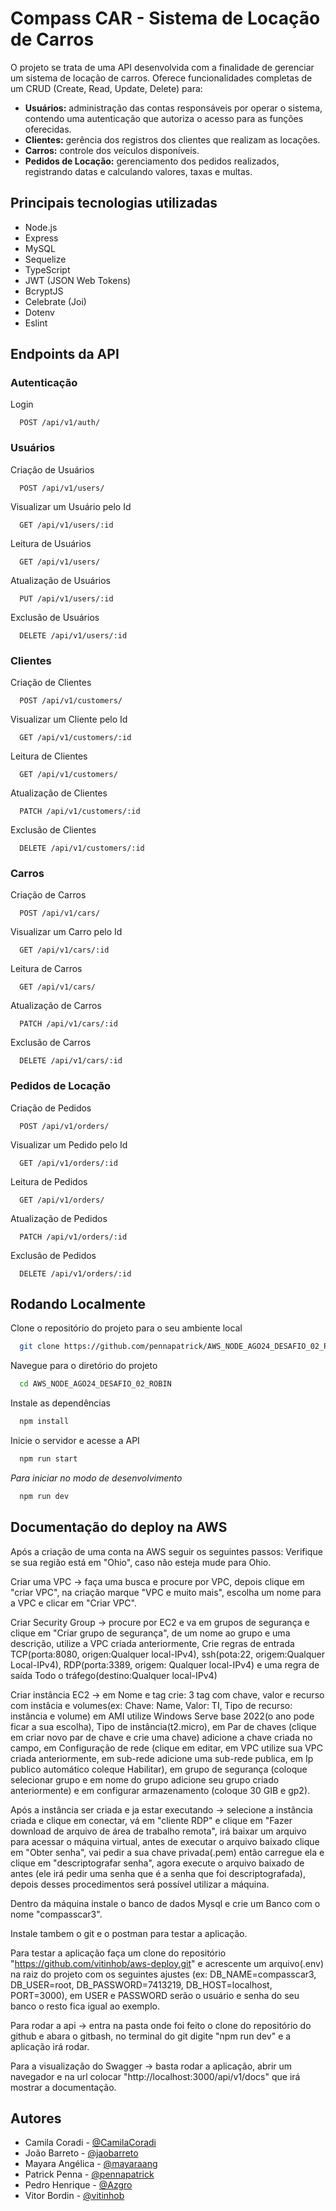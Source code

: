 
# Compass CAR - Sistema de Locação de Carros

O projeto se trata de uma API desenvolvida com a finalidade de gerenciar um sistema de locação de carros.
Oferece funcionalidades completas de um CRUD (Create, Read, Update, Delete) para:
- **Usuários:** administração das contas responsáveis por operar o sistema, contendo uma autenticação que autoriza o acesso para as funções oferecidas.
- **Clientes:** gerência dos registros dos clientes que realizam as locações.
- **Carros:** controle dos veículos disponíveis.
- **Pedidos de Locação:** gerenciamento dos pedidos realizados, registrando datas e calculando valores, taxas e multas.

## Principais tecnologias utilizadas
- Node.js
- Express
- MySQL
- Sequelize
- TypeScript
- JWT (JSON Web Tokens)
- BcryptJS
- Celebrate (Joi)
- Dotenv
- Eslint

## Endpoints da API

### Autenticação
Login
```http
  POST /api/v1/auth/
```

### Usuários
Criação de Usuários
```http
  POST /api/v1/users/
```
Visualizar um Usuário pelo Id
```http
  GET /api/v1/users/:id
```
Leitura de Usuários
```http
  GET /api/v1/users/
```
Atualização de Usuários
```http
  PUT /api/v1/users/:id
```
Exclusão de Usuários
```http
  DELETE /api/v1/users/:id
```

### Clientes
Criação de Clientes
```http
  POST /api/v1/customers/
```
Visualizar um Cliente pelo Id
```http
  GET /api/v1/customers/:id
```
Leitura de Clientes
```http
  GET /api/v1/customers/
```
Atualização de Clientes
```http
  PATCH /api/v1/customers/:id
```
Exclusão de Clientes
```http
  DELETE /api/v1/customers/:id
```

### Carros
Criação de Carros
```http
  POST /api/v1/cars/
```
Visualizar um Carro pelo Id
```http
  GET /api/v1/cars/:id
```
Leitura de Carros
```http
  GET /api/v1/cars/
```
Atualização de Carros
```http
  PATCH /api/v1/cars/:id
```
Exclusão de Carros
```http
  DELETE /api/v1/cars/:id
```

### Pedidos de Locação
Criação de Pedidos
```http
  POST /api/v1/orders/
```
Visualizar um Pedido pelo Id
```http
  GET /api/v1/orders/:id
```
Leitura de Pedidos
```http
  GET /api/v1/orders/
```
Atualização de Pedidos
```http
  PATCH /api/v1/orders/:id
```
Exclusão de Pedidos
```http
  DELETE /api/v1/orders/:id
```

## Rodando Localmente

Clone o repositório do projeto para o seu ambiente local
```bash
  git clone https://github.com/pennapatrick/AWS_NODE_AGO24_DESAFIO_02_ROBIN.git
```

Navegue para o diretório do projeto
```bash
  cd AWS_NODE_AGO24_DESAFIO_02_ROBIN
```

Instale as dependências
```bash
  npm install
```

Inicie o servidor e acesse a API
```bash
  npm run start
```

*Para iniciar no modo de desenvolvimento*
```bash
  npm run dev
```

## Documentação do deploy na AWS
Após a criação de uma conta na AWS seguir os seguintes passos:
 Verifique se sua região está em "Ohio", caso não esteja mude para Ohio.

 Criar uma VPC -> faça uma busca e procure por VPC, depois clique em "criar VPC", na criação marque "VPC e muito mais", escolha um nome para a VPC e clicar em "Criar VPC".

 Criar Security Group -> procure por EC2 e va em grupos de segurança e clique em "Criar grupo de segurança", de um nome ao grupo e uma descrição, utilize a VPC criada anteriormente, 
Crie regras de entrada TCP(porta:8080, origen:Qualquer local-IPv4), 
ssh(pota:22, origem:Qualquer Local-IPv4), RDP(porta:3389, origem: Qualquer local-IPv4) e uma regra de saída Todo o tráfego(destino:Qualquer local-IPv4)

 Criar instância EC2 -> em Nome e tag crie: 3 tag com chave, valor e recurso com instâcia e volumes(ex: Chave: Name, Valor: TI, Tipo de recurso: instância e volume) 
em AMI utilize Windows Serve base 2022(o ano pode ficar a sua escolha), Tipo de instância(t2.micro), em Par de chaves (clique em criar novo par de chave e crie uma chave) 
adicione a chave criada no campo, em Configuração de rede (clique em editar, em VPC utilize sua VPC criada anteriormente, em sub-rede adicione uma sub-rede publica, 
em Ip publico automático coleque Habilitar), em grupo de segurança (coloque selecionar grupo e em nome do grupo adicione seu grupo criado anteriormente) 
e em configurar armazenamento (coloque 30 GIB e gp2).

 Após a instância ser criada e ja estar executando -> selecione a instância criada e clique em conectar, vá em "cliente RDP" e clique em 
"Fazer download de arquivo de área de trabalho remota", irá baixar um arquivo para acessar o máquina virtual, antes de executar o arquivo baixado clique em "Obter senha", 
vai pedir a sua chave privada(.pem) então carregue ela e clique em "descriptografar senha", agora execute o arquivo baixado de antes
(ele irá pedir uma senha que é a senha que foi descriptografada), depois desses procedimentos será possível utilizar a máquina.

 Dentro da máquina instale o banco de dados Mysql e crie um Banco com o nome "compasscar3".

 Instale tambem o git e o postman para testar a aplicação.

 Para testar a aplicação faça um clone do repositório "https://github.com/vitinhob/aws-deploy.git" e acrescente um arquivo(.env) na raiz do projeto com os seguintes ajustes (ex: DB_NAME=compasscar3, DB_USER=root, DB_PASSWORD=7413219, DB_HOST=localhost, PORT=3000), em USER e PASSWORD serão o usuário e senha do seu banco o resto fica igual ao exemplo.

 Para rodar a api -> entra na pasta onde foi feito o clone do repositório do github e abara o gitbash, no terminal do git digite "npm run dev" e a aplicação irá rodar.

 Para a visualização do Swagger -> basta rodar a aplicação, abrir um navegador e na url colocar "http://localhost:3000/api/v1/docs" que irá mostrar a documentação.

## Autores

- Camila Coradi - [@CamilaCoradi](https://github.com/CamilaCoradi)
- João Barreto - [@jaobarreto](https://github.com/jaobarreto)
- Mayara Angélica - [@mayaraang](https://github.com/mayaraang)
- Patrick Penna - [@pennapatrick](https://github.com/pennapatrick)
- Pedro Henrique - [@Azgro](https://github.com/Azgro)
- Vitor Bordin - [@vitinhob](https://github.com/vitinhob)
